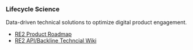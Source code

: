 ### Lifecycle Science

Data-driven technical solutions to optimize digital product engagement.  
- [RE2 Product Roadmap](https://github.com/orgs/Lifecycle-Science/projects/1)  
- [RE2 API/Backline Techncial Wiki](https://github.com/Lifecycle-Science/re2-dev/wiki)
